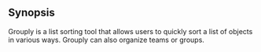 ## Synopsis
Grouply is a list sorting tool that allows users to quickly sort a list of objects in various ways.
Grouply can also organize teams or groups.